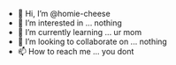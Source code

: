 - 👋 Hi, I’m @homie-cheese
- 👀 I’m interested in ... nothing
- 🌱 I’m currently learning ... ur mom
- 💞️ I’m looking to collaborate on ... nothing
- 📫 How to reach me ... you dont

<!---
homie-cheese/homie-cheese is a ✨ special ✨ repository because its `README.md` (this file) appears on your GitHub profile.
You can click the Preview link to take a look at your changes.
--->
